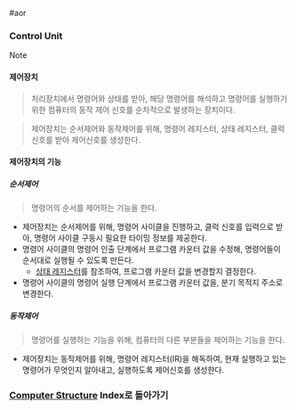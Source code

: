 #aor 
### Control Unit
>[!note]
>#### 제어장치
>
>>처리장치에서 명령어와 상태를 받아, 해당 명령어를 해석하고 명령어를 실행하기 위한 컴퓨터의 동작 제어 신호를 순차적으로 발생하는 장치이다.
>
>>제어장치는 순서제어와 동작제어를 위해, 명령어 레지스터, 상태 레지스터, 클럭신호를 받아 제어신호를 생성한다.
#### 제어장치의 기능
##### 순서제어
>명령어의 순서를 제어하는 기능을 한다.

 - 제어장치는 순서제어를 위해, 명령어 사이클을 진행하고, 클럭 신호를 입력으로 받아, 명령어 사이클 구동시 필요한 타이밍 정보를 제공한다.
 - 명령어 사이클의 명령어 인출 단계에서 프로그램 카운터 값을 수정해, 명령어들이 순서대로 실행될 수 있도록 만든다.
	 - [상태 레지스터](상태%20레지스터.md)를 참조하여, 프로그램 카운터 값을 변경할지 결정한다.
 - 명령어 사이클의 명령어 실행 단계에서 프로그램 카운터 값을, 분기 목적지 주소로 변경한다.
##### 동작제어
>명령어를 실행하는 기능을 위해, 컴퓨터의 다른 부분들을 제어하는 기능을 한다.

 - 제어장치는 동작제어를 위해, 명령어 레지스터(IR)을 해독하여, 현재 실행하고 있는 명령어가 무엇인지 알아내고, 실행하도록 제어신호를 생성한다.
### [Computer Structure](../../Dev-Index/Computer%20Structure.md) Index로 돌아가기
